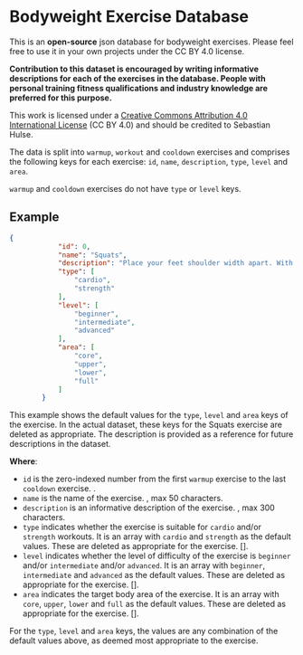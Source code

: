 # Bodyweight Exercise Database

This is an **open-source** json database for bodyweight exercises. Please feel free to use it in your own projects under the CC BY 4.0 license.

**Contribution to this dataset is encouraged by writing informative descriptions for each of the exercises in the database. People with personal training fitness qualifications and industry knowledge are preferred for this purpose.**

This work is licensed under a [Creative Commons Attribution 4.0 International License](https://creativecommons.org/licenses/by/4.0/) (CC BY 4.0) and should be credited to Sebastian Hulse.

The data is split into `warmup`, `workout` and `cooldown`  exercises and comprises the following keys for each exercise: `id`, `name`, `description`, `type`, `level` and `area`. 

`warmup` and `cooldown` exercises do not have `type` or `level` keys.

## Example

```json
{
			"id": 0,
			"name": "Squats",
			"description": "Place your feet shoulder width apart. With your back straight, squat down and when your quads are parallel with the floor, drive up through your heels to the starting point.",
			"type": [
				"cardio",
				"strength"
			],
			"level": [
				"beginner",
				"intermediate",
				"advanced"
			],
			"area": [
				"core",
				"upper",
				"lower",
				"full"
			]
		}
```

This example shows the default values for the `type`, `level` and `area` keys of the exercise. In the actual dataset, these keys for the Squats exercise are deleted as appropriate. The description is provided as a reference for future descriptions in the dataset.

**Where**:

- `id` is the zero-indexed number from the first `warmup` exercise to the last `cooldown` exercise. <integer>.
- `name` is the name of the exercise. <string>,  max 50 characters.
- `description` is an informative description of the exercise. <string>, max 300 characters.
- `type` indicates whether the exercise is suitable for `cardio` and/or `strength` workouts. It is an array with `cardio` and `strength` as the default values. These are deleted as appropriate for the exercise. [<string>].
- `level` indicates whether the level of difficulty of the exercise is  `beginner` and/or `intermediate` and/or `advanced`. It is an array with `beginner`, `intermediate` and `advanced` as the default values. These are deleted as appropriate for the exercise. [<string>].
- `area` indicates the target body area of the exercise. It is an array with `core`, `upper`, `lower` and `full` as the default values. These are deleted as appropriate for the exercise. [<string>].

For the `type`, `level` and `area` keys, the values are any combination of the default values above, as deemed most appropriate to the exercise.
